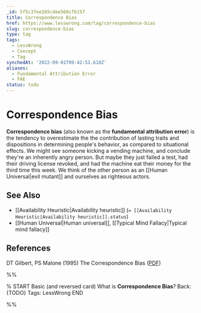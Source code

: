 ```yaml
---
_id: 5f5c37ee1b5cdee568cfb157
title: Correspondence Bias
href: https://www.lesswrong.com/tag/correspondence-bias
slug: correspondence-bias
type: tag
tags:
  - LessWrong
  - Concept
  - Tag
synchedAt: '2022-09-01T09:42:51.618Z'
aliases:
  - Fundamental Attribution Error
  - FAE
status: todo
---
```


# Correspondence Bias

**Correspondence bias** (also known as the **fundamental attribution error**) is the tendency to overestimate the the contribution of lasting traits and dispositions in determining people's behavior, as compared to situational effects. We might see someone kicking a vending machine, and conclude they're an inherently angry person. But maybe they just failed a test, had their driving license revoked, and had the machine eat their money for the third time this week. We think of the other person as an [[Human Universal|evil mutant]] and ourselves as righteous actors.

## See Also

- [[Availability Heuristic|Availability heuristic]] (`= [[Availability Heuristic|Availability heuristic]].status`)
- [[Human Universal|Human universal]], [[Typical Mind Fallacy|Typical mind fallacy]]

## References

DT Gilbert, PS Malone (1995) The Correspondence Bias ([PDF](https://wjh-www.harvard.edu/~dtg/Gilbert%20&%20Malone%20%28CORRESPONDENCE%20BIAS%29.pdf))


%%

% START
Basic (and reversed card)
What is **Correspondence Bias**?
Back: {TODO}
Tags: LessWrong
END

%%
	
